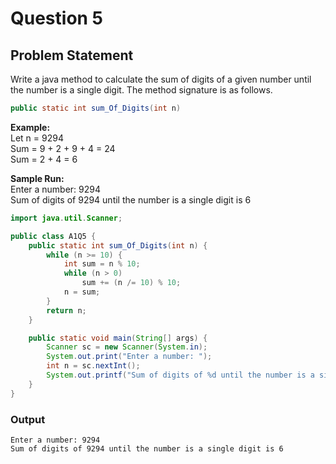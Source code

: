 # Question 5

## Problem Statement
Write a java method to calculate the sum of digits of a given number until the number is a single digit. The method signature is as follows. 
```java 
public static int sum_Of_Digits(int n)
``` 

__Example:__ <br>
Let n = 9294 <br>
Sum = 9 + 2 + 9 + 4 = 24 <br>
Sum = 2 + 4 = 6

__Sample Run:__<br> 
Enter a number: 9294 <br>
Sum of digits of 9294 until the number is a single digit is 6

```java
import java.util.Scanner;

public class A1Q5 {
    public static int sum_Of_Digits(int n) {
        while (n >= 10) {
            int sum = n % 10;
            while (n > 0)
                sum += (n /= 10) % 10;
            n = sum;
        }
        return n;
    }

    public static void main(String[] args) {
        Scanner sc = new Scanner(System.in);
        System.out.print("Enter a number: ");
        int n = sc.nextInt();
        System.out.printf("Sum of digits of %d until the number is a single digit is %d", n, sum_of_digits(n));
    }
}

```

### Output

```
Enter a number: 9294
Sum of digits of 9294 until the number is a single digit is 6
```